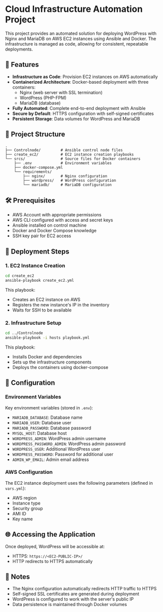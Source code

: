 # Cloud Infrastructure Automation Project

This project provides an automated solution for deploying WordPress with Nginx and MariaDB on AWS EC2 instances using Ansible and Docker. The infrastructure is managed as code, allowing for consistent, repeatable deployments.

## 🚀 Features

- **Infrastructure as Code**: Provision EC2 instances on AWS automatically
- **Containerized Architecture**: Docker-based deployment with three containers:
  - Nginx (web server with SSL termination)
  - WordPress (PHP-FPM)
  - MariaDB (database)
- **Fully Automated**: Complete end-to-end deployment with Ansible
- **Secure by Default**: HTTPS configuration with self-signed certificates
- **Persistent Storage**: Data volumes for WordPress and MariaDB

## 📁 Project Structure

```
.
├── Controlnode/         # Ansible control node files
├── create_ec2/          # EC2 instance creation playbooks
└── srcs/                # Source files for Docker containers
    ├── .env             # Environment variables
    ├── docker-compose.yml
    └── requirements/
        ├── nginx/       # Nginx configuration
        ├── wordpress/   # WordPress configuration
        └── mariadb/     # MariaDB configuration
```

## 🛠️ Prerequisites

- AWS Account with appropriate permissions
- AWS CLI configured with access and secret keys
- Ansible installed on control machine
- Docker and Docker Compose knowledge
- SSH key pair for EC2 access

## 🚀 Deployment Steps

### 1. EC2 Instance Creation

```bash
cd create_ec2
ansible-playbook create_ec2.yml
```

This playbook:
- Creates an EC2 instance on AWS
- Registers the new instance's IP in the inventory
- Waits for SSH to be available

### 2. Infrastructure Setup

```bash
cd ../Controlnode
ansible-playbook -i hosts playbook.yml
```

This playbook:
- Installs Docker and dependencies
- Sets up the infrastructure components
- Deploys the containers using docker-compose

## 🔧 Configuration

### Environment Variables

Key environment variables (stored in `.env`):
- `MARIADB_DATABASE`: Database name
- `MARIADB_USER`: Database user
- `MARIADB_PASSWORD`: Database password
- `MYSQL_HOST`: Database host
- `WORDPRESS_ADMIN`: WordPress admin username
- `WORDPRESS_PASSWORD_ADMIN`: WordPress admin password
- `WORDPRESS_USER`: Additional WordPress user
- `WORDPRESS_PASSWORD`: Password for additional user
- `ADMIN_WP_EMAIL`: Admin email address

### AWS Configuration

The EC2 instance deployment uses the following parameters (defined in `vars.yml`):
- AWS region
- Instance type
- Security group
- AMI ID
- Key name

## 🌐 Accessing the Application

Once deployed, WordPress will be accessible at:
- HTTPS: `https://<EC2-PUBLIC-IP>/`
- HTTP redirects to HTTPS automatically

## 📝 Notes

- The Nginx configuration automatically redirects HTTP traffic to HTTPS
- Self-signed SSL certificates are generated during deployment
- WordPress is configured to work with the server's public IP
- Data persistence is maintained through Docker volumes

